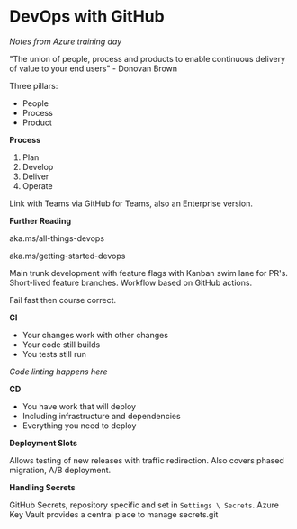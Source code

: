 # DevOps with GitHub

*Notes from Azure training day*

"The union of people, process and products to enable continuous delivery of value to your end users" - Donovan Brown

Three pillars:

- People
- Process
- Product

**Process**

1. Plan
2. Develop
3. Deliver
4. Operate

Link with Teams via GitHub for Teams, also an Enterprise version.

**Further Reading**

aka.ms/all-things-devops

aka.ms/getting-started-devops

Main trunk development with feature flags with Kanban swim lane for PR's.  Short-lived feature branches.  Workflow based on GitHub actions.

Fail fast then course correct.

**CI**

- Your changes work with other changes
- Your code still builds
- You tests still run

*Code linting happens here*

**CD**

- You have work that will deploy
- Including infrastructure and dependencies
- Everything you need to deploy

**Deployment Slots**

Allows testing of new releases with traffic redirection.  Also covers phased migration, A/B deployment.

**Handling Secrets**

GitHub Secrets, repository specific and set  in `Settings \ Secrets`.  Azure Key Vault provides a central place to manage secrets.git